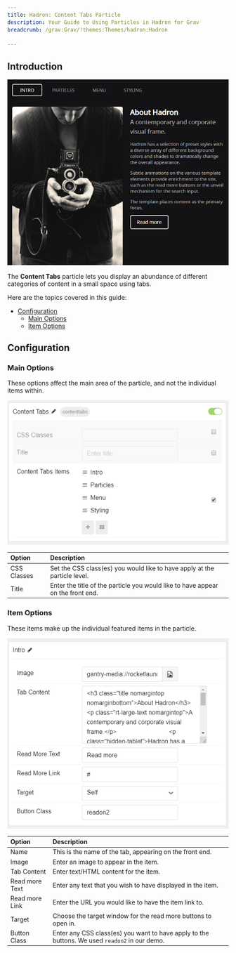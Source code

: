 ```yaml
---
title: Hadron: Content Tabs Particle
description: Your Guide to Using Particles in Hadron for Grav
breadcrumb: /grav:Grav/!themes:Themes/hadron:Hadron

---
```


## Introduction

![Content Tabs](assets/particle_contenttabs1.png)

The **Content Tabs** particle lets you display an abundance of different categories of content in a small space using tabs.

Here are the topics covered in this guide:

* [Configuration](#configuration)
  * [Main Options](#main-options)
  * [Item Options](#item-options)

## Configuration

### Main Options

These options affect the main area of the particle, and not the individual items within.

![Content Tabs](assets/particle_contenttabs2.png)

| Option         | Description                                                                     |
| :-----         | :-----                                                                          |
| CSS Classes    | Set the CSS class(es) you would like to have apply at the particle level.       |
| Title          | Enter the title of the particle you would like to have appear on the front end. |

### Item Options

These items make up the individual featured items in the particle.

![Content Tabs](assets/particle_contenttabs3.png)

| Option         | Description                                                                                   |
|:-------------- |:--------------------------------------------------------------------------------------------- |
| Name           | This is the name of the tab, appearing on the front end.                                      |
| Image          | Enter an image to appear in the item.                                                         |
| Tab Content    | Enter text/HTML content for the item.                                                         |
| Read more Text | Enter any text that you wish to have displayed in the item.                                   |
| Read more Link | Enter the URL you would like to have the item link to.                                        |
| Target         | Choose the target window for the read more buttons to open in.                                |
| Button Class   | Enter any CSS class(es) you want to have apply to the buttons. We used `readon2` in our demo. |
